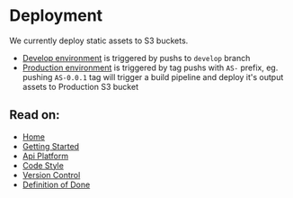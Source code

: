 # Deployment

We currently deploy static assets to S3 buckets.

- [Develop environment](https://d3ps8i1lmu75tx.cloudfront.net) is triggered by pushs to `develop` branch
- [Production environment](https://dvyjx6qs1jinm.cloudfront.net) is triggered by tag
  pushs with `AS-` prefix, eg. pushing `AS-0.0.1` tag will trigger a build pipeline
  and deploy it's output assets to Production S3 bucket

## Read on:

- [Home](../../README.md)
- [Getting Started](./GETTING_STARTED.md)
- [Api Platform](./API_PLATFORM.md)
- [Code Style](./CODE_STYLE.md)
- [Version Control](./VERSION_CONTROL.md)
- [Definition of Done](./DEFINITION_OF_DONE.md)
